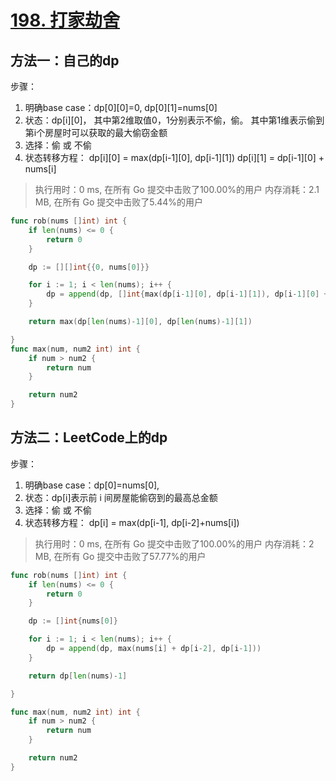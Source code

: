 # [198. 打家劫舍](https://leetcode-cn.com/problems/house-robber/)

## 方法一：自己的dp

步骤：
1. 明确base case：dp[0][0]=0,
               dp[0][1]=nums[0]
2. 状态：dp[i][0]，
         其中第2维取值0，1分别表示不偷，偷。
         其中第1维表示偷到第i个房屋时可以获取的最大偷窃金额
3. 选择：偷 或 不偷
4. 状态转移方程：
      dp[i][0] = max(dp[i-1][0], dp[i-1][1])
      dp[i][1] = dp[i-1][0] + nums[i]


> 执行用时：0 ms, 在所有 Go 提交中击败了100.00%的用户
> 		内存消耗：2.1 MB, 在所有 Go 提交中击败了5.44%的用户

```go
func rob(nums []int) int {
	if len(nums) <= 0 {
		return 0
	}

	dp := [][]int{{0, nums[0]}}

	for i := 1; i < len(nums); i++ {
		dp = append(dp, []int{max(dp[i-1][0], dp[i-1][1]), dp[i-1][0] + nums[i]})
	}

	return max(dp[len(nums)-1][0], dp[len(nums)-1][1])

}
func max(num, num2 int) int {
	if num > num2 {
		return num
	}

	return num2
}
```



## 方法二：LeetCode上的dp


步骤：
1. 明确base case：dp[0]=nums[0],
2. 状态：dp[i]表示前 i 间房屋能偷窃到的最高总金额
3. 选择：偷 或 不偷
4. 状态转移方程：
      dp[i] = max(dp[i-1], dp[i-2]+nums[i])

> 执行用时：0 ms, 在所有 Go 提交中击败了100.00%的用户
> 		内存消耗：2 MB, 在所有 Go 提交中击败了57.77%的用户

```go
func rob(nums []int) int {
	if len(nums) <= 0 {
		return 0
	}

	dp := []int{nums[0]}

	for i := 1; i < len(nums); i++ {
		dp = append(dp, max(nums[i] + dp[i-2], dp[i-1]))
	}

	return dp[len(nums)-1]

}

func max(num, num2 int) int {
	if num > num2 {
		return num
	}

	return num2
}
```


